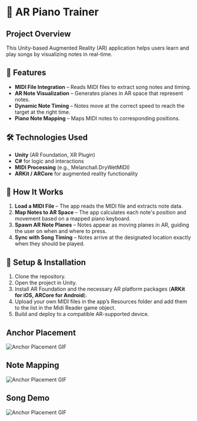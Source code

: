 # 🎵 AR Piano Trainer

## Project Overview

This Unity-based Augmented Reality (AR) application helps users learn and play songs by visualizing notes in real-time.

## 🚀 Features

- **MIDI File Integration** – Reads MIDI files to extract song notes and timing.  
- **AR Note Visualization** – Generates planes in AR space that represent notes.  
- **Dynamic Note Timing** – Notes move at the correct speed to reach the target at the right time.  
- **Piano Note Mapping** – Maps MIDI notes to corresponding positions.  

## 🛠️ Technologies Used

- **Unity** (AR Foundation, XR Plugin)  
- **C#** for logic and interactions  
- **MIDI Processing** (e.g., Melanchall.DryWetMIDI)  
- **ARKit / ARCore** for augmented reality functionality  

## 📖 How It Works

1. **Load a MIDI File** – The app reads the MIDI file and extracts note data.  
2. **Map Notes to AR Space** – The app calculates each note's position and movement based on a mapped piano keyboard.  
3. **Spawn AR Note Planes** – Notes appear as moving planes in AR, guiding the user on when and where to press.  
4. **Sync with Song Timing** – Notes arrive at the designated location exactly when they should be played.  

## 🔧 Setup & Installation

1. Clone the repository.  
2. Open the project in Unity.  
3. Install AR Foundation and the necessary AR platform packages (**ARKit for iOS, ARCore for Android**).  
4. Upload your own MIDI files in the app’s Resources folder and add them to the list in the Midi Reader game object.  
5. Build and deploy to a compatible AR-supported device.  

## Anchor Placement
![Anchor Placement GIF](Gifs/AnchorPlacement480-ezgif.com-video-to-gif-converter.gif)

## Note Mapping
![Anchor Placement GIF](Gifs/NoteMapping480-ezgif.com-video-to-gif-converter.gif)

## Song Demo
![Anchor Placement GIF](Gifs/SongPart480-ezgif.com-video-to-gif-converter.gif)
